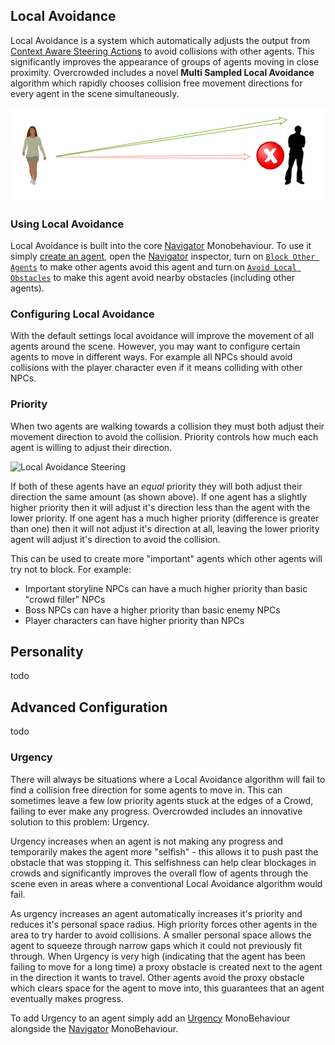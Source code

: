 ## Local Avoidance

Local Avoidance is a system which automatically adjusts the output from [Context Aware Steering Actions](../SteeringBehaviours) to avoid collisions with other agents. This significantly improves the appearance of groups of agents moving in close proximity. Overcrowded includes a novel **Multi Sampled Local Avoidance** algorithm which rapidly chooses collision free movement directions for every agent in the scene simultaneously.

![Local Avoidance Steering](../../images/SteeringLocalAvoidance.png)

### Using Local Avoidance

Local Avoidance is built into the core [Navigator](../../Reference/MonoBehaviours/Navigator) Monobehaviour. To use it simply [create an agent](../../HowTo/CreateAnAgent), open the [Navigator](../../Reference/MonoBehaviours/Navigator) inspector, turn on [`Block Other Agents`](../../Reference/MonoBehaviours/Navigator#block-other-agents) to make other agents avoid this agent and turn on [`Avoid Local Obstacles`](../../Reference/MonoBehaviours/Navigator#avoid-local-obstacles) to make this agent avoid nearby obstacles (including other agents).

### Configuring Local Avoidance

With the default settings local avoidance will improve the movement of all agents around the scene. However, you may want to configure certain agents to move in different ways. For example all NPCs should avoid collisions with the player character even if it means colliding with other NPCs.

### Priority

When two agents are walking towards a collision they must both adjust their movement direction to avoid the collision. Priority controls how much each agent is willing to adjust their direction.

![Local Avoidance Steering](../../images/LocalAvoidanceYield.png)

If both of these agents have an _equal_ priority they will both adjust their direction the same amount (as shown above). If one agent has a slightly higher priority then it will adjust it's direction less than the agent with the lower priority. If one agent has a much higher priority (difference is greater than one) then it will not adjust it's direction at all, leaving the lower priority agent will adjust it's direction to avoid the collision.

This can be used to create more "important" agents which other agents will try not to block. For example:
 - Important storyline NPCs can have a much higher priority than basic "crowd filler" NPCs
 - Boss NPCs can have a higher priority than basic enemy NPCs
 - Player characters can have higher priority than NPCs

## Personality

todo

## Advanced Configuration

todo

### Urgency

There will always be situations where a Local Avoidance algorithm will fail to find a collision free direction for some agents to move in. This can sometimes leave a few low priority agents stuck at the edges of a Crowd, failing to ever make any progress. Overcrowded includes an innovative solution to this problem: Urgency.

Urgency increases when an agent is not making any progress and temporarily makes the agent more "selfish" - this allows it to push past the obstacle that was stopping it. This selfishness can help clear blockages in crowds and significantly improves the overall flow of agents through the scene even in areas where a conventional Local Avoidance algorithm would fail.

As urgency increases an agent automatically increases it's priority and reduces it's personal space radius. High priority forces other agents in the area to try harder to avoid collisions. A smaller personal space allows the agent to squeeze through narrow gaps which it could not previously fit through. When Urgency is very high (indicating that the agent has been failing to move for a long time) a proxy obstacle is created next to the agent in the direction it wants to travel. Other agents avoid the proxy obstacle which clears space for the agent to move into, this guarantees that an agent eventually makes progress.

To add Urgency to an agent simply add an [Urgency](../../Reference/MonoBehaviours/Urgency) MonoBehaviour alongside the [Navigator](../../Reference/MonoBehaviours/Navigator) MonoBehaviour.